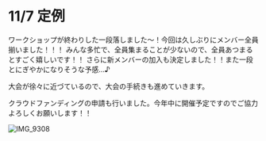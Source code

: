 # 11/7 定例

ワークショップが終わりした一段落しました～！今回は久しぶりにメンバー全員揃いました！！！
みんな多忙で、全員集まることが少ないので、全員あつまるとすごく嬉しいです！！
さらに新メンバーの加入も決定しました！！また一段とにぎやかになりそうな予感…♪

大会が徐々に近づているので、大会の手続きも進めていきます。

クラウドファンディングの申請も行いました。今年中に開催予定ですのでご協力よろしくお願いします！！

![IMG_9308](https://user-images.githubusercontent.com/101546670/200330501-380da288-5dbc-48a4-814f-5604852d94bf.jpg)
